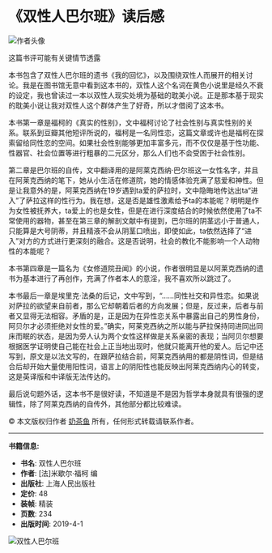 # 《双性人巴尔班》读后感

![作者头像](https://img9.doubanio.com/icon/u218856419-4.jpg)

这篇书评可能有关键情节透露

本书包含了双性人巴尔班的遗书《我的回忆》，以及围绕双性人而展开的相关讨论。我是在图书馆无意中看到这本书的，双性人这个名词在黄色小说里是经久不衰的设定，我也曾读过一本以双性人现实处境为基础的耽美小说。正是那本基于现实的耽美小说让我对双性人这个群体产生了好奇，所以才借阅了这本书。

本书第一章是福柯的《真实的性别》，文中福柯讨论了社会性别与真实性别的关系。联系到豆瓣其他短评所说的，福柯是一名同性恋，这篇文章或许也是福柯在探索留给同性恋的空间。如果社会性别能够更加丰富多元，而不仅仅是基于性功能、性器官、社会位置等进行粗暴的二元区分，那么人们也不会受困于社会性别。

第二章是巴尔班的自传，文中翻译用的是阿莱克西纳·巴尔班这一女性名字，并且在阿莱克西纳的笔下，她从小生活在修道院，她的情感体验充满了慈爱和神性。但是让我意外的是，阿莱克西纳在19岁遇到ta爱的萨拉时，文中隐晦地传达出ta“进入”了萨拉这样的性行为。我在想，这是否是雄性激素给予ta的本能呢？明明是作为女性被抚养大，ta爱上的也是女性，但是在进行深度结合的时候依然使用了ta不常使用的器物，甚至在第三章的解剖文献中有提到，巴尔班的阴茎远小于普通人，只能算是大号阴蒂，并且精液不会从阴茎口喷出，即使如此，ta依然选择了“进入”对方的方式进行更深刻的融合。这是否说明，社会的教化不能影响一个人动物性的本能呢？

本书第四章是一篇名为《女修道院丑闻》的小说，作者很明显是以阿莱克西纳的遗书为基本进行了再创作，充满了作者本人的意淫，我不喜欢所以跳过了。

本书最后一章是埃里克·法桑的后记，文中写到，“……同性社交和异性恋。如果说对萨拉的欲望来自前者，那么它却朝着后者的方向发展；但是，反过来，后者与前者又显得无法相容。矛盾的是，正是因为在异性恋关系中暴露出自己的男性身份，阿贝尔才必须拒绝对女性的爱。”确实，阿莱克西纳之所以能与萨拉保持同进同出同床而眠的状态，是因为旁人认为两个女性这样做是关系亲密的表现；当阿贝尔想要根据医学证明使自己能在社会上正当地出现时，他就只能离开他的爱人。后记中还写到，原文是以法文写的，在跟萨拉结合前，阿莱克西纳用的都是阴性词，但是结合后却开始大量使用阳性词，语言上的阴阳性也能反映出阿莱克西纳内心的转变，这是英译版和中译版无法传达的。

最后说句题外话，这本书不是很好读，不知道是不是因为哲学本身就具有很强的逻辑性，除了阿莱克西纳的自传外，其他部分都比较难读。

© 本文版权归作者 [奶茶鱼](https://www.douban.com/people/218856419/) 所有，任何形式转载请联系作者。

---

**书籍信息:**

- **书名**: 双性人巴尔班
- **作者**: [法]米歇尔·福柯 编
- **出版社**: 上海人民出版社
- **定价**: 48
- **装帧**: 精装
- **页数**: 234
- **出版时间**: 2019-4-1

![双性人巴尔班](https://img2.doubanio.com/view/subject/l/public/s31316371.jpg)
<!-- tcd_original_link https://m.douban.com/book/review/14632890/ -->
